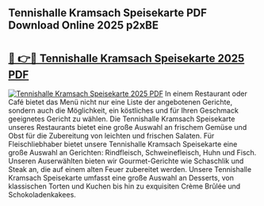 ## Tennishalle Kramsach Speisekarte PDF Download Online 2025 p2xBE

# <h2><a href="http://gc8z95f.nevu.top/?p=Tennishalle+Kramsach+Speisekarte">🔗 👉🔴 Tennishalle Kramsach Speisekarte 2025 PDF</a></h2>

[![Tennishalle Kramsach Speisekarte 2025 PDF](https://i.imgur.com/dBaPXMq.png)](http://gc8z95f.nevu.top/?p=Tennishalle+Kramsach+Speisekarte)
In einem Restaurant oder Café bietet das Menü nicht nur eine Liste der angebotenen Gerichte, sondern auch die Möglichkeit, ein köstliches und für Ihren Geschmack geeignetes Gericht zu wählen. Die Tennishalle Kramsach Speisekarte unseres Restaurants bietet eine große Auswahl an frischem Gemüse und Obst für die Zubereitung von leichten und frischen Salaten. Für Fleischliebhaber bietet unsere Tennishalle Kramsach Speisekarte eine große Auswahl an Gerichten: Rindfleisch, Schweinefleisch, Huhn und Fisch. Unseren Auserwählten bieten wir Gourmet-Gerichte wie Schaschlik und Steak an, die auf einem alten Feuer zubereitet werden. Unsere Tennishalle Kramsach Speisekarte umfasst eine große Auswahl an Desserts, von klassischen Torten und Kuchen bis hin zu exquisiten Crème Brûlée und Schokoladenkakees.
